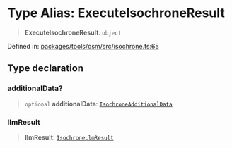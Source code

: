 # Type Alias: ExecuteIsochroneResult

> **ExecuteIsochroneResult**: `object`

Defined in: [packages/tools/osm/src/isochrone.ts:65](https://github.com/GeoDaCenter/openassistant/blob/0f7bf760e453a1735df9463dc799b04ee2f630fd/packages/tools/osm/src/isochrone.ts#L65)

## Type declaration

### additionalData?

> `optional` **additionalData**: [`IsochroneAdditionalData`](IsochroneAdditionalData.md)

### llmResult

> **llmResult**: [`IsochroneLlmResult`](IsochroneLlmResult.md)
